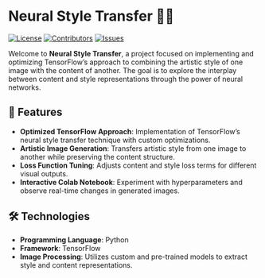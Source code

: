 # Neural Style Transfer 🎨🧠

[![License](https://img.shields.io/github/license/Gabrielebandino/NeuralStyleTransfer)](LICENSE)
[![Contributors](https://img.shields.io/github/contributors/Gabrielebandino/NeuralStyleTransfer)](https://github.com/Gabrielebandino/NeuralStyleTransfer/graphs/contributors)
[![Issues](https://img.shields.io/github/issues/Gabrielebandino/NeuralStyleTransfer)](https://github.com/Gabrielebandino/NeuralStyleTransfer/issues)

Welcome to **Neural Style Transfer**, a project focused on implementing and optimizing TensorFlow’s approach to combining the artistic style of one image with the content of another. The goal is to explore the interplay between content and style representations through the power of neural networks.

## 🚀 Features

- **Optimized TensorFlow Approach**: Implementation of TensorFlow’s neural style transfer technique with custom optimizations.
- **Artistic Image Generation**: Transfers artistic style from one image to another while preserving the content structure.
- **Loss Function Tuning**: Adjusts content and style loss terms for different visual outputs.
- **Interactive Colab Notebook**: Experiment with hyperparameters and observe real-time changes in generated images.

## 🛠️ Technologies

- **Programming Language**: Python
- **Framework**: TensorFlow
- **Image Processing**: Utilizes custom and pre-trained models to extract style and content representations.

